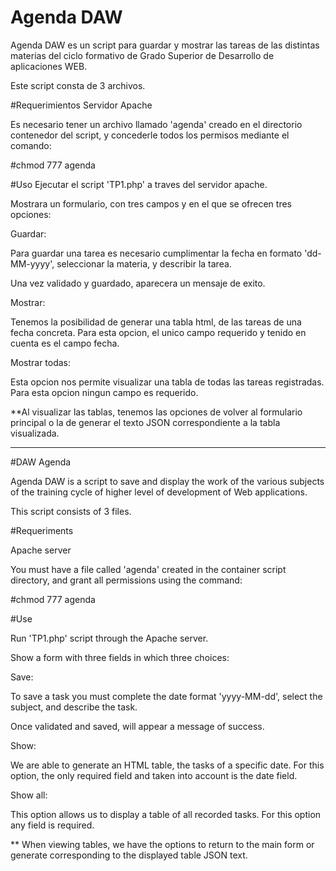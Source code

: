 
# Agenda DAW
Agenda DAW es un script para guardar y mostrar las tareas de las distintas materias del ciclo formativo de Grado Superior de Desarrollo de aplicaciones WEB.

Este script consta de 3 archivos.

#Requerimientos
Servidor Apache 

Es necesario tener un archivo llamado 'agenda' creado en el directorio contenedor del script, y concederle todos los permisos mediante el comando:

 \#chmod 777 agenda

#Uso
Ejecutar el script 'TP1.php' a traves del servidor apache.

Mostrara un formulario, con tres campos y en el que se ofrecen tres opciones:

Guardar:

Para guardar una tarea es necesario cumplimentar la fecha en formato 'dd-MM-yyyy', seleccionar la materia, y describir la tarea.

Una vez validado y guardado, aparecera un mensaje de exito.


Mostrar:

Tenemos la posibilidad de generar una tabla html, de las tareas de una fecha concreta.
Para esta opcion, el unico campo requerido y tenido en cuenta es el campo fecha.


Mostrar todas:

Esta opcion nos permite visualizar una tabla de todas las tareas registradas.
Para esta opcion ningun campo es requerido.


**Al visualizar las tablas, tenemos las opciones de volver al formulario principal o la de generar el texto JSON correspondiente a la tabla visualizada.



---------------------------------------------------------------------------------------------


#DAW Agenda

Agenda DAW is a script to save and display the work of the various subjects of the training cycle of higher level of development of Web applications.

This script consists of 3 files.

#Requeriments

Apache server

You must have a file called 'agenda' created in the container script directory, and grant all permissions using the command:

#chmod 777 agenda

#Use

Run 'TP1.php' script through the Apache server.

Show a form with three fields in which three choices:

Save:

To save a task you must complete the date format 'yyyy-MM-dd', select the subject, and describe the task.

Once validated and saved, will appear a message of success.

Show:

We are able to generate an HTML table, the tasks of a specific date. For this option, the only required field and taken into account is the date field.

Show all:

This option allows us to display a table of all recorded tasks. For this option any field is required.

** When viewing tables, we have the options to return to the main form or generate corresponding to the displayed table JSON text.
